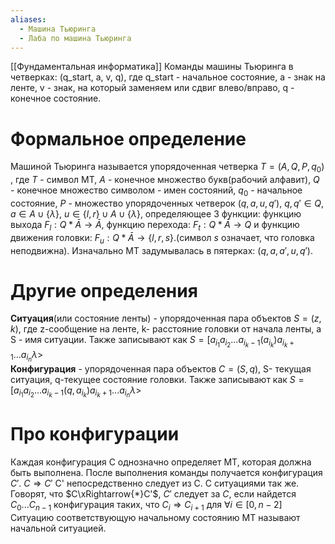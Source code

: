 ```yaml
---
aliases:
  - Машина Тьюринга
  - Лаба по машина Тьюринга
---
```

[[Фундаментальная информатика]]
Команды машины Тьюринга в четверках:
(q_start, a, v, q), где q_start - начальное состояние, a - знак на ленте, v - знак, на который заменяем или сдвиг влево/вправо, q - конечное состояние.
# Формальное определение
Машиной Тьюринга называется упорядоченная четверка $T=(A,Q,P,q_0)$ , где $T$ - символ МТ, $A$ - конечное множество букв(рабочий алфавит), $Q$ - конечное множество символом - имен состояний, $q_0$ - начальное состояние, $P$ - множество упорядоченных четверок $(q,a,u,q')$, $q,q'\in Q$, $a\in A\cup \{\lambda\}$, $u \in \{l,r\} \cup A \cup \{\lambda\}$, определяющее 3 функции: функцию выхода $F_l: Q*\bar{A} \rightarrow \bar{A}$, функцию перехода: $F_t: Q*\bar{A} \rightarrow Q$ и функцию движения головки: $F_u: Q*\bar{A} \rightarrow \{l,r,s\}$.(символ $s$ означает, что головка неподвижна).
Изначально МТ задумывалась в пятерках: $(q,a,a',u,q')$.
# Другие определения
**Ситуация**(или состояние ленты) - упорядоченная пара объектов $S=(z,k)$, где z-сообщение на ленте, k- расстояние головки от начала ленты, а S - имя ситуации.
Также записывают как $S=[a_{i_1}a_{i_2}...a_{i_k-1}(a_{i_k})a_{i_k+1} ...a_{i_n}\lambda>$         
**Конфигурация** - упорядоченная пара объектов $C=(S,q)$, S- текущая ситуация, q-текущее состояние головки.
Также записывают как $S=[a_{i_1}a_{i_2}...a_{i_k-1}(q,a_{i_k})a_{i_k+1} ...a_{i_n}\lambda>$
# Про конфигурации
Каждая конфигурация C однозначно определяет МТ, которая должна быть выполнена. После выполнения команды получается конфигурация $C'$. 
$C\Rightarrow C'$ C' непосредственно следует из C. С ситуациями так же.
Говорят, что $C\xRightarrow{*}C'$, $C'$ следует за $C$, если найдется $C_0...C_{n-1}$ конфигурация таких, что $C_i\Rightarrow C_{i+1}$ для $\forall{i} \in[0,n-2]$ 
Ситуацию соответствующую начальному состоянию МТ называют начальной ситуацией.